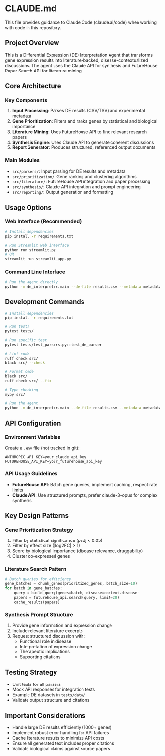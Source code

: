 # CLAUDE.md

This file provides guidance to Claude Code (claude.ai/code) when working with code in this repository.

## Project Overview
This is a Differential Expression (DE) Interpretation Agent that transforms gene expression results into literature-backed, disease-contextualized discussions. The agent uses the Claude API for synthesis and FutureHouse Paper Search API for literature mining.

## Core Architecture

### Key Components
1. **Input Processing**: Parses DE results (CSV/TSV) and experimental metadata
2. **Gene Prioritization**: Filters and ranks genes by statistical and biological importance
3. **Literature Mining**: Uses FutureHouse API to find relevant research papers
4. **Synthesis Engine**: Uses Claude API to generate coherent discussions
5. **Report Generator**: Produces structured, referenced output documents

### Main Modules
- `src/parsers/`: Input parsing for DE results and metadata
- `src/prioritization/`: Gene ranking and clustering algorithms
- `src/literature/`: FutureHouse API integration and paper processing
- `src/synthesis/`: Claude API integration and prompt engineering
- `src/reporting/`: Output generation and formatting

## Usage Options

### Web Interface (Recommended)
```bash
# Install dependencies
pip install -r requirements.txt

# Run Streamlit web interface
python run_streamlit.py
# OR
streamlit run streamlit_app.py
```

### Command Line Interface
```bash
# Run the agent directly
python -m de_interpreter.main --de-file results.csv --metadata metadata.json --output report.md
```

## Development Commands

```bash
# Install dependencies
pip install -r requirements.txt

# Run tests
pytest tests/

# Run specific test
pytest tests/test_parsers.py::test_de_parser

# Lint code
ruff check src/
black src/ --check

# Format code
black src/
ruff check src/ --fix

# Type checking
mypy src/

# Run the agent
python -m de_interpreter.main --de-file results.csv --metadata metadata.json --output report.md
```

## API Configuration

### Environment Variables
Create a `.env` file (not tracked in git):
```
ANTHROPIC_API_KEY=your_claude_api_key
FUTUREHOUSE_API_KEY=your_futurehouse_api_key
```

### API Usage Guidelines
- **FutureHouse API**: Batch gene queries, implement caching, respect rate limits
- **Claude API**: Use structured prompts, prefer claude-3-opus for complex synthesis

## Key Design Patterns

### Gene Prioritization Strategy
1. Filter by statistical significance (padj < 0.05)
2. Filter by effect size (|log2FC| > 1)
3. Score by biological importance (disease relevance, druggability)
4. Cluster co-expressed genes

### Literature Search Pattern
```python
# Batch queries for efficiency
gene_batches = chunk_genes(prioritized_genes, batch_size=10)
for batch in gene_batches:
    query = build_query(genes=batch, disease=context.disease)
    papers = futurehouse_api.search(query, limit=20)
    cache_results(papers)
```

### Synthesis Prompt Structure
1. Provide gene information and expression change
2. Include relevant literature excerpts
3. Request structured discussion with:
   - Functional role in disease
   - Interpretation of expression change
   - Therapeutic implications
   - Supporting citations

## Testing Strategy
- Unit tests for all parsers
- Mock API responses for integration tests
- Example DE datasets in `tests/data/`
- Validate output structure and citations

## Important Considerations
- Handle large DE results efficiently (1000+ genes)
- Implement robust error handling for API failures
- Cache literature results to minimize API costs
- Ensure all generated text includes proper citations
- Validate biological claims against source papers